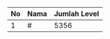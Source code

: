 | No | Nama            | Jumlah Level |
|----|-----------------|--------------|
| 1  | #    |    5356        |
